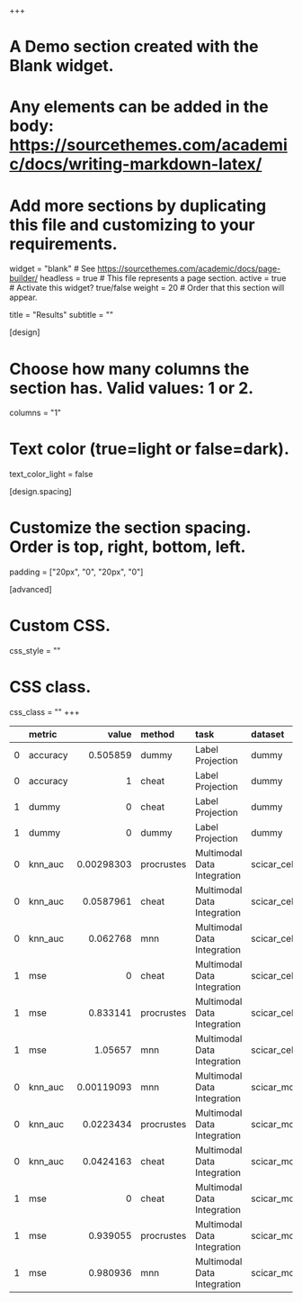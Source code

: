 +++
# A Demo section created with the Blank widget.
# Any elements can be added in the body: https://sourcethemes.com/academic/docs/writing-markdown-latex/
# Add more sections by duplicating this file and customizing to your requirements.

widget = "blank"  # See https://sourcethemes.com/academic/docs/page-builder/
headless = true  # This file represents a page section.
active = true  # Activate this widget? true/false
weight = 20  # Order that this section will appear.

title = "Results"
subtitle = ""

[design]
  # Choose how many columns the section has. Valid values: 1 or 2.
  columns = "1"


  # Text color (true=light or false=dark).
  text_color_light = false

[design.spacing]
  # Customize the section spacing. Order is top, right, bottom, left.
  padding = ["20px", "0", "20px", "0"]

[advanced]
 # Custom CSS.
 css_style = ""

 # CSS class.
 css_class = ""
+++

|    | metric   |      value | method     | task                        | dataset             |
|---:|:---------|-----------:|:-----------|:----------------------------|:--------------------|
|  0 | accuracy | 0.505859   | dummy      | Label Projection            | dummy               |
|  0 | accuracy | 1          | cheat      | Label Projection            | dummy               |
|  1 | dummy    | 0          | cheat      | Label Projection            | dummy               |
|  1 | dummy    | 0          | dummy      | Label Projection            | dummy               |
|  0 | knn_auc  | 0.00298303 | procrustes | Multimodal Data Integration | scicar_cell_lines   |
|  0 | knn_auc  | 0.0587961  | cheat      | Multimodal Data Integration | scicar_cell_lines   |
|  0 | knn_auc  | 0.062768   | mnn        | Multimodal Data Integration | scicar_cell_lines   |
|  1 | mse      | 0          | cheat      | Multimodal Data Integration | scicar_cell_lines   |
|  1 | mse      | 0.833141   | procrustes | Multimodal Data Integration | scicar_cell_lines   |
|  1 | mse      | 1.05657    | mnn        | Multimodal Data Integration | scicar_cell_lines   |
|  0 | knn_auc  | 0.00119093 | mnn        | Multimodal Data Integration | scicar_mouse_kidney |
|  0 | knn_auc  | 0.0223434  | procrustes | Multimodal Data Integration | scicar_mouse_kidney |
|  0 | knn_auc  | 0.0424163  | cheat      | Multimodal Data Integration | scicar_mouse_kidney |
|  1 | mse      | 0          | cheat      | Multimodal Data Integration | scicar_mouse_kidney |
|  1 | mse      | 0.939055   | procrustes | Multimodal Data Integration | scicar_mouse_kidney |
|  1 | mse      | 0.980936   | mnn        | Multimodal Data Integration | scicar_mouse_kidney |

